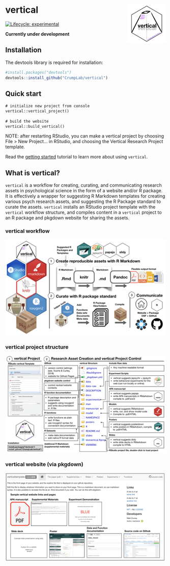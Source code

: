 # vertical <a href='https:/crumplab.github.io/vertical'><img src='man/figures/logo.png' align="right" height="120.5" /></a>

<!-- badges: start -->
[![Lifecycle: experimental](https://img.shields.io/badge/lifecycle-experimental-orange.svg)](https://www.tidyverse.org/lifecycle/#experimental)

<!-- badges: end -->

**Currently under development**

## Installation

The devtools library is required for installation:

``` r
#install.packages("devtools")
devtools::install_github("CrumpLab/vertical")
```

## Quick start

```
# initialize new project from console
vertical::vertical_project()

# build the website
vertical::build_vertical()
```

NOTE: after restarting RStudio, you can make a vertical project by choosing File > New Project... in RStudio, and choosing the Vertical Research Project template.

Read the [getting started](https://crumplab.github.io/vertical/articles/vertical.html) tutorial to learn more about using `vertical`.

## What is vertical?

`vertical` is a workflow for creating, curating, and communicating research assets in psychological science in the form of a website and/or R package. It is effectively a wrapper for suggesting R Markdown templates for creating various psych research assets, and suggesting the R Package standard to curate the assets. `vertical` installs an RStudio project template with the `vertical` workflow structure, and compiles content in a `vertical` project to an R package and pkgdown website for sharing the assets.

### vertical workflow

<img src='man/figures/vertical-workflow.png'/>

### vertical project structure

<img src='man/figures/vertical-project.png'/>

### vertical website (via pkgdown)

<img src='man/figures/vertical-website.png'/>




